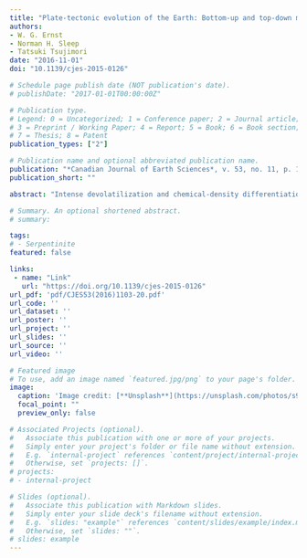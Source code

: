 ```yaml
---
title: "Plate-tectonic evolution of the Earth: Bottom-up and top-down mantle circulation"
authors:
- W. G. Ernst
- Norman H. Sleep
- Tatsuki Tsujimori
date: "2016-11-01"
doi: "10.1139/cjes-2015-0126"

# Schedule page publish date (NOT publication's date).
# publishDate: "2017-01-01T00:00:00Z"

# Publication type.
# Legend: 0 = Uncategorized; 1 = Conference paper; 2 = Journal article;
# 3 = Preprint / Working Paper; 4 = Report; 5 = Book; 6 = Book section;
# 7 = Thesis; 8 = Patent
publication_types: ["2"]

# Publication name and optional abbreviated publication name.
publication: "*Canadian Journal of Earth Sciences*, v. 53, no. 11, p. 1103-1120, https://doi.org/10.1139/cjes-2015-0126"
publication_short: ""

abstract: "Intense devolatilization and chemical-density differentiation attended accretion of planetesimals on the primordial Earth. These processes gradually abated after cooling and solidification of an early magma ocean. By 4.3 or 4.2 Ga, water oceans were present, so surface temperatures had fallen far below low-pressure solidi of dry peridotite, basalt, and granite, ∼1300, ∼1120, and ∼950 °C, respectively. At less than half their T solidi, rocky materials existed as thin lithospheric slabs in the near-surface Hadean Earth. Stagnant-lid convection may have occurred initially but was at least episodically overwhelmed by subduction because effective, massive heat transfer necessitated vigorous mantle overturn in the early, hot planet. Bottom-up mantle convection, including voluminous plume ascent, efficiently rid the Earth of deep-seated heat. It declined over time as cooling and top-down lithospheric sinking increased. Thickening and both lateral extensional + contractional deformation typified the post-Hadean lithosphere. Stages of geologic evolution included (i) 4.5–4.4 Ga, magma ocean overturn involved ephemeral, surficial rocky platelets; (ii) 4.4–2.7 Ga, formation of oceanic and small continental plates were obliterated by return mantle flow prior to ∼4.0 Ga; continental material gradually accumulated as largely sub-sea, sialic crust-capped lithospheric collages; (iii) 2.7–1.0 Ga, progressive suturing of old shields + younger orogenic belts led to cratonal plates typified by emerging continental freeboard, increasing sedimentary differentiation, and episodic glaciation during transpolar drift; onset of temporally limited stagnant-lid mantle convection occurred beneath enlarging supercontinents; (iv) 1.0 Ga–present, laminar-flowing asthenospheric cells are now capped by giant, stately moving plates. Near-restriction of komatiitic lavas to the Archean, and appearance of multicycle sediments, ophiolite complexes ± alkaline igneous rocks, and high-pressure–ultrahigh-pressure (HP–UHP) metamorphic belts in progressively younger Proterozoic and Phanerozoic orogens reflect increasing negative buoyancy of cool oceanic lithosphere, but decreasing subductability of enlarging, more buoyant continental plates. Attending supercontinental assembly, density instabilities of thickening oceanic plates began to control overturn of suboceanic mantle as cold, top-down convection. Over time, the scales and dynamics of hot asthenospheric upwelling versus lithospheric foundering + mantle return flow (bottom-up plume-driven ascent versus top-down plate subduction) evolved gradually, reflecting planetary cooling. These evolving plate-tectonic processes have accompanied the Earth’s thermal history since ∼4.4 Ga."

# Summary. An optional shortened abstract.
# summary: 

tags: 
# - Serpentinite
featured: false

links:
 - name: "Link"
   url: "https://doi.org/10.1139/cjes-2015-0126"
url_pdf: 'pdf/CJES53(2016)1103-20.pdf'
url_code: ''
url_dataset: ''
url_poster: ''
url_project: ''
url_slides: ''
url_source: ''
url_video: ''

# Featured image
# To use, add an image named `featured.jpg/png` to your page's folder. 
image: 
  caption: 'Image credit: [**Unsplash**](https://unsplash.com/photos/s9CC2SKySJM)'
  focal_point: ""
  preview_only: false

# Associated Projects (optional).
#   Associate this publication with one or more of your projects.
#   Simply enter your project's folder or file name without extension.
#   E.g. `internal-project` references `content/project/internal-project/index.md`.
#   Otherwise, set `projects: []`.
# projects:
# - internal-project

# Slides (optional).
#   Associate this publication with Markdown slides.
#   Simply enter your slide deck's filename without extension.
#   E.g. `slides: "example"` references `content/slides/example/index.md`.
#   Otherwise, set `slides: ""`.
# slides: example
---
```


